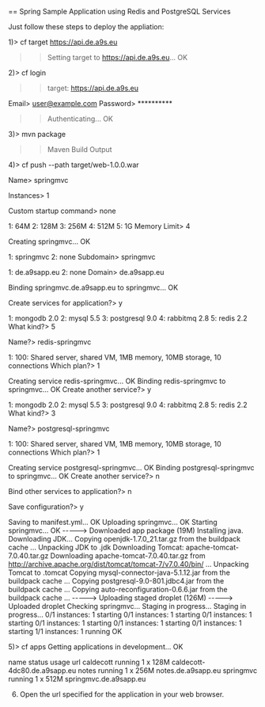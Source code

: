 == Spring Sample Application using Redis and PostgreSQL Services


Just follow these steps to deploy the appliation:

1)> cf target
https://api.de.a9s.eu
>> Setting target to https://api.de.a9s.eu... OK

2)> cf login
>> target: https://api.de.a9s.eu

Email> user@example.com
Password> **********
>> Authenticating... OK


3)> mvn package

>> Maven Build Output

4)> cf push --path target/web-1.0.0.war

Name> springmvc

Instances> 1

Custom startup command> none

1: 64M
2: 128M
3: 256M
4: 512M
5: 1G
Memory Limit> 4

Creating springmvc... OK

1: springmvc
2: none
Subdomain> springmvc

1: de.a9sapp.eu
2: none
Domain> de.a9sapp.eu

Binding springmvc.de.a9sapp.eu to springmvc... OK

Create services for application?> y

1: mongodb 2.0
2: mysql 5.5
3: postgresql 9.0
4: rabbitmq 2.8
5: redis 2.2
What kind?> 5

Name?> redis-springmvc

1: 100: Shared server, shared VM, 1MB memory, 10MB storage, 10
connections
Which plan?> 1

Creating service redis-springmvc... OK
Binding redis-springmvc to springmvc... OK
Create another service?> y

1: mongodb 2.0
2: mysql 5.5
3: postgresql 9.0
4: rabbitmq 2.8
5: redis 2.2
What kind?> 3

Name?> postgresql-springmvc

1: 100: Shared server, shared VM, 1MB memory, 10MB storage, 10
connections
Which plan?> 1

Creating service postgresql-springmvc... OK
Binding postgresql-springmvc to springmvc... OK
Create another service?> n

Bind other services to application?> n

Save configuration?> y

Saving to manifest.yml... OK
Uploading springmvc... OK
Starting springmvc... OK
-----> Downloaded app package (19M)
Installing java.
Downloading JDK...
Copying openjdk-1.7.0_21.tar.gz from the buildpack cache ...
Unpacking JDK to .jdk
Downloading Tomcat: apache-tomcat-7.0.40.tar.gz
Downloading apache-tomcat-7.0.40.tar.gz from
http://archive.apache.org/dist/tomcat/tomcat-7/v7.0.40/bin/ ...
Unpacking Tomcat to .tomcat
Copying mysql-connector-java-5.1.12.jar from the buildpack cache ...
Copying postgresql-9.0-801.jdbc4.jar from the buildpack cache ...
Copying auto-reconfiguration-0.6.6.jar from the buildpack cache ...
-----> Uploading staged droplet (126M)
-----> Uploaded droplet
Checking springmvc...
Staging in progress...
Staging in progress...
  0/1 instances: 1 starting
  0/1 instances: 1 starting
  0/1 instances: 1 starting
  0/1 instances: 1 starting
  0/1 instances: 1 starting
  0/1 instances: 1 starting
  1/1 instances: 1 running
OK

5)> cf apps
Getting applications in development... OK

name        status    usage      url
caldecott   running   1 x 128M   caldecott-4dc80.de.a9sapp.eu
notes       running   1 x 256M   notes.de.a9sapp.eu
springmvc   running   1 x 512M   springmvc.de.a9sapp.eu

6) Open the url specified for the application in your web browser.
